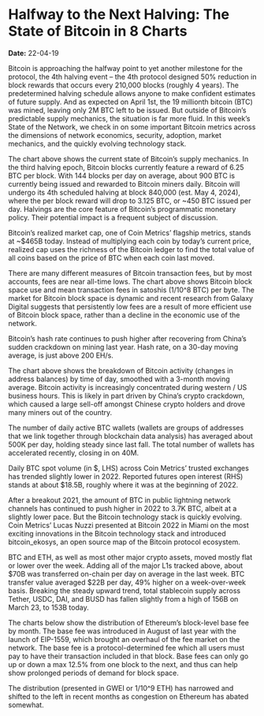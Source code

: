 # Halfway to the Next Halving: The State of Bitcoin in 8 Charts

**Date:** 22-04-19

Bitcoin is approaching the halfway point to yet another milestone for the protocol, the 4th halving event – the 4th protocol designed 50% reduction in block rewards that occurs every 210,000 blocks (roughly 4 years). The predetermined halving schedule allows anyone to make confident estimates of future supply. And as expected on April 1st, the 19 millionth bitcoin (BTC) was mined, leaving only 2M BTC left to be issued. But outside of Bitcoin’s predictable supply mechanics, the situation is far more fluid. In this week’s State of the Network, we check in on some important Bitcoin metrics across the dimensions of network economics, security, adoption, market mechanics, and the quickly evolving technology stack.

The chart above shows the current state of Bitcoin’s supply mechanics. In the third halving epoch, Bitcoin blocks currently feature a reward of 6.25 BTC per block. With 144 blocks per day on average, about 900 BTC is currently being issued and rewarded to Bitcoin miners daily. Bitcoin will undergo its 4th scheduled halving at block 840,000 (est. May 4, 2024), where the per block reward will drop to 3.125 BTC, or ~450 BTC issued per day. Halvings are the core feature of Bitcoin’s programmatic monetary policy. Their potential impact is a frequent subject of discussion.

Bitcoin’s realized market cap, one of Coin Metrics’ flagship metrics, stands at ~$465B today. Instead of multiplying each coin by today’s current price, realized cap uses the richness of the Bitcoin ledger to find the total value of all coins based on the price of BTC when each coin last moved.

There are many different measures of Bitcoin transaction fees, but by most accounts, fees are near all-time lows. The chart above shows Bitcoin block space use and mean transaction fees in satoshis (1/10^8 BTC) per byte. The market for Bitcoin block space is dynamic and recent research from Galaxy Digital suggests that persistently low fees are a result of more efficient use of Bitcoin block space, rather than a decline in the economic use of the network.

Bitcoin’s hash rate continues to push higher after recovering from China’s sudden crackdown on mining last year. Hash rate, on a 30-day moving average, is just above 200 EH/s.

The chart above shows the breakdown of Bitcoin activity (changes in address balances) by time of day, smoothed with a 3-month moving average. Bitcoin activity is increasingly concentrated during western / US business hours. This is likely in part driven by China’s crypto crackdown, which caused a large sell-off amongst Chinese crypto holders and drove many miners out of the country.

The number of daily active BTC wallets (wallets are groups of addresses that we link together through blockchain data analysis) has averaged about 500K per day, holding steady since last fall. The total number of wallets has accelerated recently, closing in on 40M.

Daily BTC spot volume (in $, LHS) across Coin Metrics’ trusted exchanges has trended slightly lower in 2022. Reported futures open interest (RHS) stands at about $18.5B, roughly where it was at the beginning of 2022.

After a breakout 2021, the amount of BTC in public lightning network channels has continued to push higher in 2022 to 3.7K BTC, albeit at a slightly lower pace. But the Bitcoin technology stack is quickly evolving. Coin Metrics’ Lucas Nuzzi presented at Bitcoin 2022 in Miami on the most exciting innovations in the Bitcoin technology stack and introduced bitcoin_ekosys, an open source map of the Bitcoin protocol ecosystem.

BTC and ETH, as well as most other major crypto assets, moved mostly flat or lower over the week. Adding all of the major L1s tracked above, about $70B was transferred on-chain per day on average in the last week. BTC transfer value averaged $22B per day, 49% higher on a week-over-week basis. Breaking the steady upward trend, total stablecoin supply across Tether, USDC, DAI, and BUSD has fallen slightly from a high of 156B on March 23, to 153B today.

The charts below show the distribution of Ethereum’s block-level base fee by month. The base fee was introduced in August of last year with the launch of EIP-1559, which brought an overhaul of the fee market on the network. The base fee is a protocol-determined fee which all users must pay to have their transaction included in that block. Base fees can only go up or down a max 12.5% from one block to the next, and thus can help show prolonged periods of demand for block space.

The distribution (presented in GWEI or 1/10^9 ETH) has narrowed and shifted to the left in recent months as congestion on Ethereum has abated somewhat.